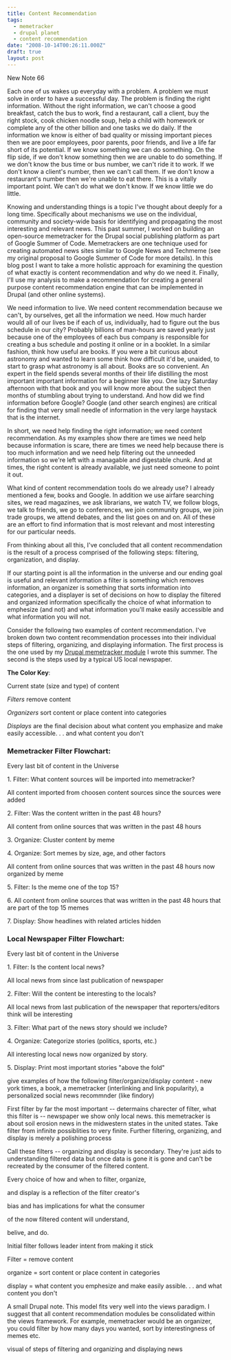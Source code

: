 ```yaml
---
title: Content Recommendation
tags:
  - memetracker
  - drupal planet
  - content recommendation
date: "2008-10-14T00:26:11.000Z"
draft: true
layout: post
---
```


New Note 66

Each one of us wakes up everyday with a problem. A problem we must solve in order to have a successful day. The problem is finding the right information. Without the right information, we can't choose a good breakfast, catch the bus to work, find a restaurant, call a client, buy the right stock, cook chicken noodle soup, help a child with homework or complete any of the other billion and one tasks we do daily. If the information we know is either of bad quality or missing important pieces then we are poor employees, poor parents, poor friends, and live a life far short of its potential. If we know something we can do something. On the flip side, if we don't know something then we are unable to do something. If we don't know the bus time or bus number, we can't ride it to work. If we don't know a client's number, then we can't call them. If we don't know a restaurant's number then we're unable to eat there. This is a vitally important point. We can't do what we don't know. If we know little we do little.

Knowing and understanding things is a topic I've thought about deeply for a long time. Specifically about mechanisms we use on the individual, community and society-wide basis for identifying and propagating the most interesting and relevant news. This past summer, I worked on building an open-source memetracker for the Drupal social publishing platform as part of Google Summer of Code. Memetrackers are one technique used for creating automated news sites similar to Google News and Techmeme (see my original proposal to Google Summer of Code for more details). In this blog post I want to take a more holistic approach for examining the question of what exactly is content recommendation and why do we need it. Finally, I'll use my analysis to make a recommendation for creating a general purpose content recommendation engine that can be implemented in Drupal (and other online systems).

We need information to live. We need content recommendation because we can't, by ourselves, get all the information we need. How much harder would all of our lives be if each of us, individually, had to figure out the bus schedule in our city? Probably billions of man-hours are saved yearly just because one of the employees of each bus company is responsible for creating a bus schedule and posting it online or in a booklet. In a similar fashion, think how useful are books. If you were a bit curious about astronomy and wanted to learn some think how difficult it'd be, unaided, to start to grasp what astronomy is all about. Books are so convenient. An expert in the field spends several months of their life distilling the most important important information for a beginner like you. One lazy Saturday afternoon with that book and you will know more about the subject then months of stumbling about trying to understand. And how did we find information before Google? Google (and other search engines) are critical for finding that very small needle of information in the very large haystack that is the internet.

In short, we need help finding the right information; we need content recommendation. As my examples show there are times we need help because information is scare, there are times we need help because there is too much information and we need help filtering out the unneeded information so we're left with a managable and digestable chunk. And at times, the right content is already available, we just need someone to point it out.

What kind of content recommendation tools do we already use? I already mentioned a few, books and Google. In addition we use airfare searching sites, we read magazines, we ask librarians, we watch TV, we follow blogs, we talk to friends, we go to conferences, we join community groups, we join trade groups, we attend debates, and the list goes on and on. All of these are an effort to find information that is most relevant and most interesting for our particular needs.

From thinking about all this, I've concluded that all content recommendation is the result of a process comprised of the following steps: filtering, organization, and display.

If our starting point is all the information in the universe and our ending goal is useful and relevant information a filter is something which removes information, an organizer is something that sorts information into categories, and a displayer is set of decisions on how to display the filtered and organized information specifically the choice of what information to emphesize (and not) and what information you'll make easily accessible and what information you will not.

Consider the following two examples of content recommendation. I've broken down two content recommendation processes into their individual steps of filtering, organizing, and displaying information. The first process is the one used by my [Drupal memetracker module][0] I wrote this summer. The second is the steps used by a typical US local newspaper.

**The Color Key**:

Current state (size and type) of content

_Filters_ remove content

_Organizers_ sort content or place content into categories

_Displays_ are the final decision about what content you emphasize and make easily accessible. . . and what content you don't

### Memetracker Filter Flowchart:

Every last bit of content in the Universe

1\. Filter: What content sources will be imported into memetracker?

All content imported from choosen content sources since the sources were added

2\. Filter: Was the content written in the past 48 hours?

All content from online sources that was written in the past 48 hours

3\. Organize: Cluster content by meme

4\. Organize: Sort memes by size, age, and other factors

All content from online sources that was written in the past 48 hours now organized by meme

5\. Filter: Is the meme one of the top 15?

6\. All content from online sources that was written in the past 48 hours that are part of the top 15 memes

7\. Display: Show headlines with related articles hidden

### Local Newspaper Filter Flowchart:

Every last bit of content in the Universe

1\. Filter: Is the content local news?

All local news from since last publication of newspaper

2\. Filter: Will the content be interesting to the locals?

All local news from last publication of the newspaper that reporters/editors think will be interesting

3\. Filter: What part of the news story should we include?

4\. Organize: Categorize stories (politics, sports, etc.)

All interesting local news now organized by story.

5\. Display: Print most important stories "above the fold"

give examples of how the following filter/organize/display content - new york times, a book, a memetracker (interlinking and link popularity), a personalized social news recommnder (like findory)

First filter by far the most important -- determains charecter of filter, what this filter is -- newspaper we show only local news. this memetracker is about soil erosion news in the midwestern states in the united states. Take filter from infinite possiblities to very finite. Further filtering, organizing, and display is merely a polishing process

Call these filters -- organizing and display is secondary. They're just aids to understanding filtered data but once data is gone it is gone and can't be recreated by the consumer of the filtered content.

Every choice of how and when to filter, organize,

and display is a reflection of the filter creator's

bias and has implications for what the consumer

of the now filtered content will understand,

belive, and do.

Initial filter follows leader intent from making it stick

Filter = remove content

organize = sort content or place content in categories

display = what content you emphesize and make easily assible. . . and what content you don't

A small Drupal note. This model fits very well into the views paradigm. I suggest that all content recommendation modules be consolidated within the views framework. For example, memetracker would be an organizer, you could filter by how many days you wanted, sort by interestingness of memes etc.

visual of steps of filtering and organizing and displaying news


[0]: /drupal-memetracker-module-my-google-summer-of-code-application
